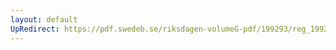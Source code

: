 ```yaml
---
layout: default
UpRedirect: https://pdf.swedeb.se/riksdagen-volumeG-pdf/199293/reg_199293/reg_199293_0286.pdf
---
```

